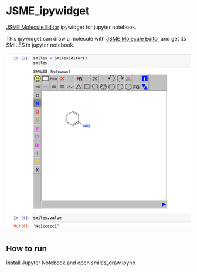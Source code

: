 # JSME_ipywidget
[JSME Molecule Editor][jsme] ipywidget for jupyter notebook.

This ipywidget can draw a molecule with [JSME Molecule Editor][jsme] and get its SMILES in jupyter notebook.

[jsme]:https://jsme-editor.github.io/

![demo image](https://github.com/lithium0003/JSME_ipywidget/blob/master/imgs/image1.png)

## How to run
Install Jupyter Notebook and open smiles_draw.ipynb
